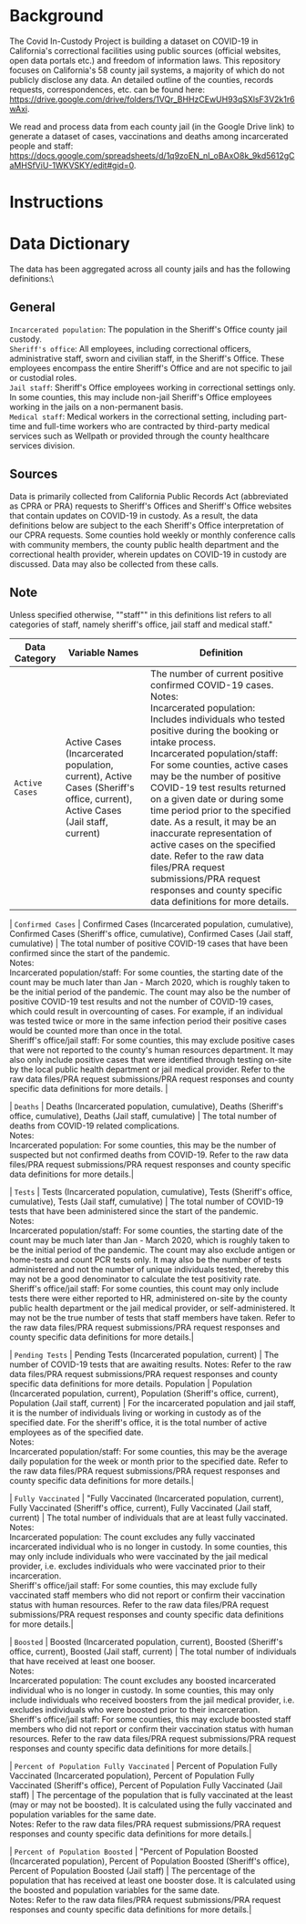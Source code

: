 # Background

The Covid In-Custody Project is building a dataset on COVID-19 in California's correctional facilities using public sources (official websites, open data portals etc.) and freedom of information laws. This repository focuses on California's 58 county jail systems, a majority of which do not publicly disclose any data. An detailed outline of the counties, records requests, correspondences, etc. can be found here: https://drive.google.com/drive/folders/1VQr_BHHzCEwUH93qSXlsF3V2k1r6wAxi. 

We read and process data from each county jail (in the Google Drive link) to generate a dataset of cases, vaccinations and deaths among incarcerated people and staff: https://docs.google.com/spreadsheets/d/1q9zoEN_nI_oBAxO8k_9kd5612gCaMHSfViU-1WKVSKY/edit#gid=0. 

# Instructions

# Data Dictionary

The data has been aggregated across all county jails and has the following definitions:\

## General
```Incarcerated population```:	The population in the Sheriff's Office county jail custody.\
```Sheriff's office```:	All employees, including correctional officers, administrative staff, sworn and civilian staff, in the Sheriff's Office. These employees encompass the entire Sheriff's Office and are not specific to jail or custodial roles.\
```Jail staff```:	Sheriff's Office employees working in correctional settings only. In some counties, this may include non-jail Sheriff's Office employees working in the jails on a non-permanent basis.\
```Medical staff```:	Medical workers in the correctional setting, including part-time and full-time workers who are contracted by third-party medical services such as Wellpath or provided through the county healthcare services division.

## Sources
Data is primarily collected from California Public Records Act (abbreviated as CPRA or PRA) requests to Sheriff's Offices and Sheriff's Office websites that contain updates on COVID-19 in custody. As a result, the data definitions below are subject to the each Sheriff's Office interpretation of our CPRA requests. Some counties hold weekly or monthly conference calls with community members, the county public health department and the correctional health provider, wherein updates on COVID-19 in custody are discussed. Data may also be collected from these calls.

## Note
Unless specified otherwise, ""staff"" in this definitions list refers to all categories of staff, namely sheriff's office, jail staff and medical staff."		

Data Category |	Variable Names | Definition
--------------|----------------|--------------
| ```Active Cases``` | Active Cases (Incarcerated population, current), Active Cases (Sheriff's office, current), Active Cases (Jail staff, current) | The number of current positive confirmed COVID-19 cases.</br> Notes: </br> Incarcerated population: Includes individuals who tested positive during the booking or intake process.</br> Incarcerated population/staff: For some counties, active cases may be the number of positive COVID-19 test results returned on a given date or during some time period prior to the specified date. As a result, it may be an inaccurate representation of active cases on the specified date. Refer to the raw data files/PRA request submissions/PRA request responses and county specific data definitions for more details. |

| ```Confirmed Cases``` | Confirmed Cases (Incarcerated population, cumulative), Confirmed Cases (Sheriff's office, cumulative), Confirmed Cases (Jail staff, cumulative) | The total number of positive COVID-19 cases that have been confirmed since the start of the pandemic.</br> Notes:</br> Incarcerated population/staff: For some counties, the starting date of the count may be much later than Jan - March 2020, which is roughly taken to be the initial period of the pandemic. The count may also be the number of positive COVID-19 test results and not the number of COVID-19 cases, which could result in overcounting of cases. For example, if an individual was tested twice or more in the same infection period their positive cases would be counted more than once in the total.</br> Sheriff's office/jail staff: For some counties, this may exclude positive cases that were not reported to the county's human resources department. It may also only include positive cases that were identified through testing on-site by the local public health department or jail medical provider. Refer to the raw data files/PRA request submissions/PRA request responses and county specific data definitions for more details. |

| ```Deaths``` | Deaths (Incarcerated population, cumulative), Deaths (Sheriff's office, cumulative), Deaths (Jail staff, cumulative) | The total number of deaths from COVID-19 related complications.</br> Notes:</br> Incarcerated population: For some counties, this may be the number of suspected but not confirmed deaths from COVID-19. Refer to the raw data files/PRA request submissions/PRA request responses and county specific data definitions for more details.|

| ```Tests``` | Tests (Incarcerated population, cumulative), Tests (Sheriff's office, cumulative), Tests (Jail staff, cumulative) | The total number of COVID-19 tests that have been administered since the start of the pandemic. </br> Notes: </br> Incarcerated population/staff: For some counties, the starting date of the count may be much later than Jan - March 2020, which is roughly taken to be the initial period of the pandemic. The count may also exclude antigen or home-tests and count PCR tests only. It may also be the number of tests administered and not the number of unique individuals tested, thereby this may not be a good denominator to calculate the test positivity rate.</br> Sheriff's office/jail staff: For some counties, this count may only include tests there were either reported to HR, administered on-site by the county public health department or the jail medical provider, or self-administered. It may not be the true number of tests that staff members have taken. Refer to the raw data files/PRA request submissions/PRA request responses and county specific data definitions for more details.|

| ```Pending Tests``` | Pending Tests (Incarcerated population, current) | The number of COVID-19 tests that are awaiting results. Notes: Refer to the raw data files/PRA request submissions/PRA request responses and county specific data definitions for more details.
Population | Population (Incarcerated population, current), Population (Sheriff's office, current), Population (Jail staff, current) | For the incarcerated population and jail staff, it is the number of individuals living or working in custody as of the specified date. For the sheriff's office, it is the total number of active employees as of the specified date. </br> Notes: </br> Incarcerated population/staff: For some counties, this may be the average daily population for the week or month prior to the specified date. Refer to the raw data files/PRA request submissions/PRA request responses and county specific data definitions for more details.|

| ```Fully Vaccinated``` | "Fully Vaccinated (Incarcerated population, current), Fully Vaccinated (Sheriff's office, current), Fully Vaccinated (Jail staff, current) | The total number of individuals that are at least fully vaccinated. Notes: </br> Incarcerated population: The count excludes any fully vaccinated incarcerated individual who is no longer in custody. In some counties, this may only include individuals who were vaccinated by the jail medical provider, i.e. excludes individuals who were vaccinated prior to their incarceration. </br> Sheriff's office/jail staff: For some counties, this may exclude fully vaccinated staff members who did not report or confirm their vaccination status with human resources. Refer to the raw data files/PRA request submissions/PRA request responses and county specific data definitions for more details.|

| ```Boosted``` |	Boosted (Incarcerated population, current), Boosted (Sheriff's office, current), Boosted (Jail staff, current) | The total number of individuals that have received at least one booser. </br> Notes: </br> Incarcerated population: The count excludes any boosted incarcerated individual who is no longer in custody. In some counties, this may only include individuals who received boosters from the jail medical provider, i.e. excludes individuals who were boosted prior to their incarceration. </br> Sheriff's office/jail staff: For some counties, this may exclude boosted staff members who did not report or confirm their vaccination status with human resources. Refer to the raw data files/PRA request submissions/PRA request responses and county specific data definitions for more details.|

| ```Percent of Population Fully Vaccinated``` | Percent of Population Fully Vaccinated (Incarcerated population), Percent of Population Fully Vaccinated (Sheriff's office), Percent of Population Fully Vaccinated (Jail staff) | The percentage of the population that is fully vaccinated at the least (may or may not be boosted). It is calculated using the fully vaccinated and population variables for the same date. </br> Notes: Refer to the raw data files/PRA request submissions/PRA request responses and county specific data definitions for more details.|

| ```Percent of Population Boosted``` | "Percent of Population Boosted (Incarcerated population), Percent of Population Boosted (Sheriff's office), Percent of Population Boosted (Jail staff) | The percentage of the population that has received at least one booster dose. It is calculated using the boosted and population variables for the same date. </br> Notes: Refer to the raw data files/PRA request submissions/PRA request responses and county specific data definitions for more details.|
		
